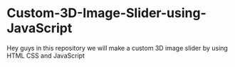 # Custom-3D-Image-Slider-using-JavaScript
Hey guys in this repository we will make a custom 3D image slider by using HTML CSS and JavaScript
